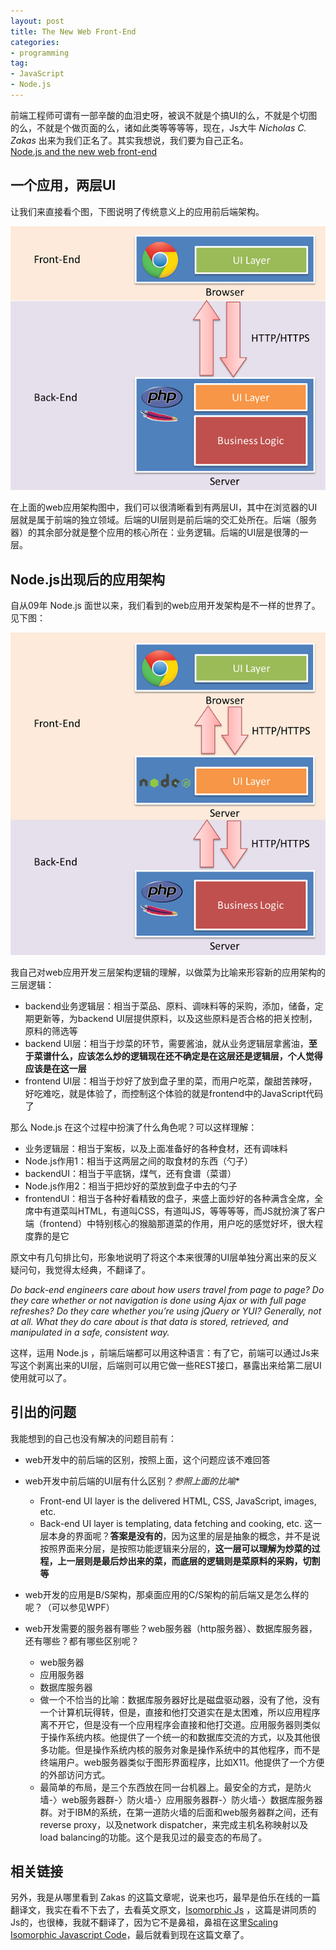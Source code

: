 ```yaml
---
layout: post
title: The New Web Front-End
categories:
- programming
tag:
- JavaScript
- Node.js
---
```


前端工程师可谓有一部辛酸的血泪史呀，被讽不就是个搞UI的么，不就是个切图的么，不就是个做页面的么，诸如此类等等等等，现在，Js大牛 *Nicholas C. Zakas* 出来为我们正名了。其实我想说，我们要为自己正名。   
[Node.js and the new web front-end](http://www.nczonline.net/blog/2013/10/07/node-js-and-the-new-web-front-end/)

## 一个应用，两层UI
让我们来直接看个图，下图说明了传统意义上的应用前后端架构。

![2-UI](../../../media/image/js-related/apparch.png)

在上面的web应用架构图中，我们可以很清晰看到有两层UI，其中在浏览器的UI层就是属于前端的独立领域。后端的UI层则是前后端的交汇处所在。后端（服务器）的其余部分就是整个应用的核心所在：业务逻辑。后端的UI层是很薄的一层。

## Node.js出现后的应用架构
自从09年 Node.js 面世以来，我们看到的web应用开发架构是不一样的世界了。见下图：

![Node](../../../media/image/js-related/apparch1.png)

我自己对web应用开发三层架构逻辑的理解，以做菜为比喻来形容新的应用架构的三层逻辑：

- backend业务逻辑层：相当于菜品、原料、调味料等的采购，添加，储备，定期更新等，为backend UI层提供原料，以及这些原料是否合格的把关控制，原料的筛选等
- backend UI层：相当于炒菜的环节，需要酱油，就从业务逻辑层拿酱油，**至于菜谱什么，应该怎么炒的逻辑现在还不确定是在这层还是逻辑层，个人觉得应该是在这一层**
- frontend UI层：相当于炒好了放到盘子里的菜，而用户吃菜，酸甜苦辣呀，好吃难吃，就是体验了，而控制这个体验的就是frontend中的JavaScript代码了

那么 Node.js 在这个过程中扮演了什么角色呢？可以这样理解：

- 业务逻辑层：相当于案板，以及上面准备好的各种食材，还有调味料
- Node.js作用1：相当于这两层之间的取食材的东西（勺子）
- backendUI：相当于平底锅，煤气，还有食谱（菜谱）
- Node.js作用2：相当于把炒好的菜放到盘子中去的勺子
- frontendUI：相当于各种好看精致的盘子，来盛上面炒好的各种满含全席，全席中有道菜叫HTML，有道叫CSS，有道叫JS，等等等等，而JS就扮演了客户端（frontend）中特别核心的猴脑那道菜的作用，用户吃的感觉好坏，很大程度靠的是它

原文中有几句排比句，形象地说明了将这个本来很薄的UI层单独分离出来的反义疑问句，我觉得太经典，不翻译了。

*Do back-end engineers care about how users travel from page to page? Do they care whether or not navigation is done using Ajax or with full page refreshes? Do they care whether you’re using jQuery or YUI? Generally, not at all. What they do care about is that data is stored, retrieved, and manipulated in a safe, consistent way.*

这样，运用 Node.js ，前端后端都可以用这种语言：有了它，前端可以通过Js来写这个剥离出来的UI层，后端则可以用它做一些REST接口，暴露出来给第二层UI使用就可以了。

## 引出的问题
我能想到的自己也没有解决的问题目前有：

- web开发中的前后端的区别，按照上面，这个问题应该不难回答

- web开发中前后端的UI层有什么区别？*参照上面的比喻**
    + Front-end UI layer is the delivered HTML, CSS, JavaScript, images, etc.
    + Back-end UI layer is templating, data fetching and cooking, etc. 这一层本身的界面呢？**答案是没有的**，因为这里的层是抽象的概念，并不是说按照界面来分层，是按照功能逻辑来分层的，**这一层可以理解为炒菜的过程，上一层则是最后炒出来的菜，而底层的逻辑则是菜原料的采购，切割等**

- web开发的应用是B/S架构，那桌面应用的C/S架构的前后端又是怎么样的呢？（可以参见WPF）

- web开发需要的服务器有哪些？web服务器（http服务器）、数据库服务器，还有哪些？都有哪些区别呢？
	+ web服务器
	+ 应用服务器
	+ 数据库服务器
	+ 做一个不恰当的比喻：数据库服务器好比是磁盘驱动器，没有了他，没有一个计算机玩得转，但是，直接和他打交道实在是太困难，所以应用程序离不开它，但是没有一个应用程序会直接和他打交道。应用服务器则类似于操作系统内核。他提供了一个统一的和数据库交流的方式，以及其他很多功能。但是操作系统内核的服务对象是操作系统中的其他程序，而不是终端用户。web服务器类似于图形界面程序，比如X11。他提供了一个方便的外部访问方式。
	+ 最简单的布局，是三个东西放在同一台机器上。最安全的方式，是防火墙-〉web服务器群-〉防火墙-〉应用服务器群-〉防火墙-〉数据库服务器群。对于IBM的系统，在第一道防火墙的后面和web服务器群之间，还有reverse proxy，以及network dispatcher，来完成主机名称映射以及load balancing的功能。这个是我见过的最变态的布局了。

## 相关链接
另外，我是从哪里看到 Zakas 的这篇文章呢，说来也巧，最早是伯乐在线的一篇翻译文，我实在看不下去了，去看英文原文，[Isomorphic Js](http://nerds.airbnb.com/isomorphic-javascript-future-web-apps/) ，这篇是讲同质的Js的，也很棒，我就不翻译了，因为它不是鼻祖，鼻祖在这里[Scaling Isomorphic Javascript Code](http://blog.nodejitsu.com/scaling-isomorphic-javascript-code)，最后就看到现在这篇文章了。